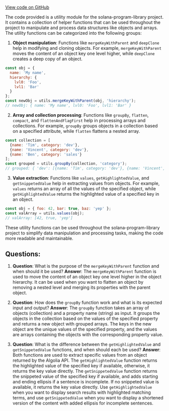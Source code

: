 [View code on GitHub](https://github.com/solana-labs/solana-program-library/docs/src/theme/SearchBar/lib/utils.js)

The code provided is a utility module for the solana-program-library project. It contains a collection of helper functions that can be used throughout the project to manipulate and process data structures like objects and arrays. The utility functions can be categorized into the following groups:

1. **Object manipulation**: Functions like `mergeKeyWithParent` and `deepClone` help in modifying and cloning objects. For example, `mergeKeyWithParent` moves the content of an object key one level higher, while `deepClone` creates a deep copy of an object.

```javascript
const obj = {
  name: 'My name',
  hierarchy: {
    lvl0: 'Foo',
    lvl1: 'Bar'
  }
};
const newObj = utils.mergeKeyWithParent(obj, 'hierarchy');
// newObj: { name: 'My name', lvl0: 'Foo', lvl1: 'Bar' }
```

2. **Array and collection processing**: Functions like `groupBy`, `flatten`, `compact`, and `flattenAndFlagFirst` help in processing arrays and collections. For example, `groupBy` groups objects in a collection based on a specified attribute, while `flatten` flattens a nested array.

```javascript
const collection = [
  {name: 'Tim', category: 'dev'},
  {name: 'Vincent', category: 'dev'},
  {name: 'Ben', category: 'sales'}
];
const grouped = utils.groupBy(collection, 'category');
// grouped: { 'dev': [{name: 'Tim', category: 'dev'}, {name: 'Vincent', category: 'dev'}], 'sales': [{name: 'Ben', category: 'sales'}] }
```

3. **Value extraction**: Functions like `values`, `getHighlightedValue`, and `getSnippetedValue` help in extracting values from objects. For example, `values` returns an array of all the values of the specified object, while `getHighlightedValue` returns the highlighted value of a specified key in an object.

```javascript
const obj = { foo: 42, bar: true, baz: 'yep' };
const valArray = utils.values(obj);
// valArray: [42, true, 'yep']
```

These utility functions can be used throughout the solana-program-library project to simplify data manipulation and processing tasks, making the code more readable and maintainable.
## Questions: 
 1. **Question**: What is the purpose of the `mergeKeyWithParent` function and when should it be used?
   **Answer**: The `mergeKeyWithParent` function is used to move the content of an object key one level higher in the object hierarchy. It can be used when you want to flatten an object by removing a nested level and merging its properties with the parent object.

2. **Question**: How does the `groupBy` function work and what is its expected input and output?
   **Answer**: The `groupBy` function takes an array of objects (collection) and a property name (string) as input. It groups the objects in the collection based on the values of the specified property and returns a new object with grouped arrays. The keys in the new object are the unique values of the specified property, and the values are arrays containing the objects with the corresponding property value.

3. **Question**: What is the difference between the `getHighlightedValue` and `getSnippetedValue` functions, and when should each be used?
   **Answer**: Both functions are used to extract specific values from an object returned by the Algolia API. The `getHighlightedValue` function returns the highlighted value of the specified key if available, otherwise, it returns the key value directly. The `getSnippetedValue` function returns the snippeted value of the specified key if available, and adds starting and ending ellipsis if a sentence is incomplete. If no snippeted value is available, it returns the key value directly. Use `getHighlightedValue` when you want to display search results with highlighted matching terms, and use `getSnippetedValue` when you want to display a shortened version of the content with added ellipsis for incomplete sentences.